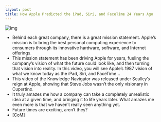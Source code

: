 ```yaml
---
layout: post
title: How Apple Predicted the iPad, Siri, and FaceTime 24 Years Ago
---
```

![img](http://media.idownloadblog.com/wp-content/uploads/2011/10/Back-to-the-Future.jpg)
* Behind each great company, there is a great mission statement. Apple’s mission is to bring the best personal computing experience to consumers through its innovative hardware, software, and Internet offerings.
* This mission statement has been driving Apple for years, fueling the company’s vision of what the future could look like, and then turning that vision into reality. In this video, you will see Apple’s 1987 vision of what we know today as the iPad, Siri, and FaceTime…
* This video of the Knowledge Navigator was released under Sculley’s reign at Apple, showing that Steve Jobs wasn’t the only visionary in Cupertino.
* It truly amazes me how a company can take a completely unrealistic idea at a given time, and bringing it to life years later. What amazes me even more is that we haven’t really seen anything yet.
* Future times are exciting, aren’t they?
* [CoM]

